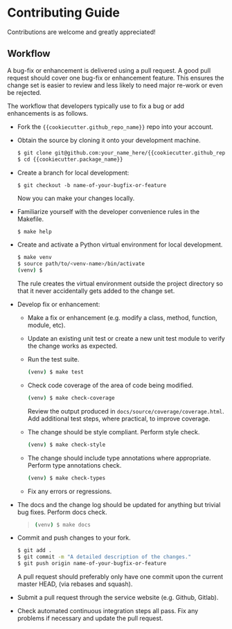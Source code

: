 Contributing Guide
==================

Contributions are welcome and greatly appreciated!

Workflow
--------

A bug-fix or enhancement is delivered using a pull request. A good pull
request should cover one bug-fix or enhancement feature. This ensures
the change set is easier to review and less likely to need major re-work
or even be rejected.

The workflow that developers typically use to fix a bug or add
enhancements is as follows.

-   Fork the `{{cookiecutter.github_repo_name}}` repo into your account.

-   Obtain the source by cloning it onto your development machine.

    ```bash
    $ git clone git@github.com:your_name_here/{{cookiecutter.github_repo_name}}.git
    $ cd {{cookiecutter.package_name}}
    ```

-   Create a branch for local development:

    ```
    $ git checkout -b name-of-your-bugfix-or-feature
    ```

    Now you can make your changes locally.

-   Familiarize yourself with the developer convenience rules in the
    Makefile.

    ```bash
    $ make help
    ```

-   Create and activate a Python virtual environment for local
    development.

    ```bash
    $ make venv
    $ source path/to/<venv-name>/bin/activate
    (venv) $
    ```

    The rule creates the virtual environment outside the project
    directory so that it never accidentally gets added to the change
    set.

-   Develop fix or enhancement:

    -   Make a fix or enhancement (e.g. modify a class, method,
        function, module, etc).

    -   Update an existing unit test or create a new unit test module to
        verify the change works as expected.

    -   Run the test suite.

        ```bash
        (venv) $ make test
        ```

    -   Check code coverage of the area of code being modified.

        ```bash
        (venv) $ make check-coverage
        ```

        Review the output produced in
        `docs/source/coverage/coverage.html`. Add additional test steps,
        where practical, to improve coverage.

    -   The change should be style compliant. Perform style check.

        ```bash
        (venv) $ make check-style
        ```

    -   The change should include type annotations where appropriate.
        Perform type annotations check.

        ```bash
        (venv) $ make check-types
        ```

    -   Fix any errors or regressions.

-   The docs and the change log should be updated for anything but
    trivial bug fixes. Perform docs check.

    > ```bash
    > (venv) $ make docs
    > ```

-   Commit and push changes to your fork.

    ```bash
    $ git add .
    $ git commit -m "A detailed description of the changes."
    $ git push origin name-of-your-bugfix-or-feature
    ```

    A pull request should preferably only have one commit upon the
    current master HEAD, (via rebases and squash).

-   Submit a pull request through the service website (e.g. Github,
    Gitlab).

-   Check automated continuous integration steps all pass. Fix any
    problems if necessary and update the pull request.
